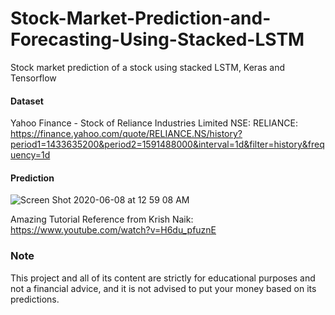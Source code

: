 # Stock-Market-Prediction-and-Forecasting-Using-Stacked-LSTM
 Stock market prediction of a stock using stacked LSTM, Keras and Tensorflow
 
#### Dataset
Yahoo Finance - Stock of Reliance Industries Limited NSE: RELIANCE: https://finance.yahoo.com/quote/RELIANCE.NS/history?period1=1433635200&period2=1591488000&interval=1d&filter=history&frequency=1d

#### Prediction
![Screen Shot 2020-06-08 at 12 59 08 AM](https://user-images.githubusercontent.com/15246084/83978171-4da79800-a923-11ea-9a88-8971ca0cbc02.png)

Amazing Tutorial Reference from Krish Naik: https://www.youtube.com/watch?v=H6du_pfuznE

### Note
This project and all of its content are strictly for educational purposes and not a financial advice, and it is not advised to put your money based on its predictions.
